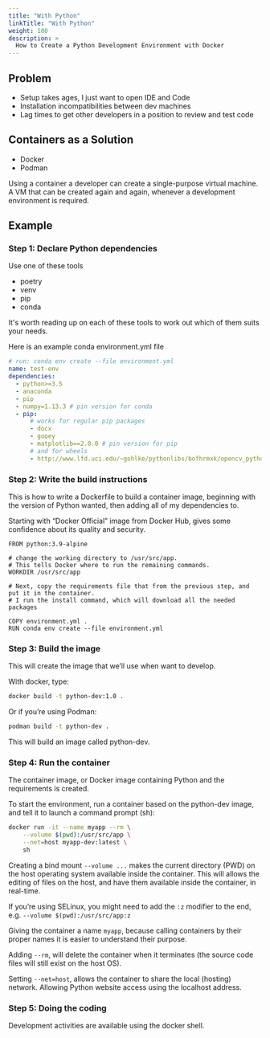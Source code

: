 ```yaml
---
title: "With Python"
linkTitle: "With Python"
weight: 100
description: >
  How to Create a Python Development Environment with Docker
---
```


## Problem

- Setup takes ages, I just want to open IDE and Code
- Installation incompatibilities between dev machines
- Lag times to get other developers in a position to review and test code

## Containers as a Solution

- Docker
- Podman

Using a container a developer can create a single-purpose virtual machine. A VM that can be created again and again, whenever a development environment is required.

## Example

### Step 1: Declare Python dependencies

Use one of these tools

- poetry
- venv
- pip
- conda

It's worth reading up on each of these tools to work out which of them suits your needs.

Here is an example conda environment.yml file

```yaml
# run: conda env create --file environment.yml
name: test-env
dependencies:
  - python>=3.5
  - anaconda
  - pip
  - numpy=1.13.3 # pin version for conda
  - pip:
      # works for regular pip packages
      - docx
      - gooey
      - matplotlib==2.0.0 # pin version for pip
      # and for wheels
      - http://www.lfd.uci.edu/~gohlke/pythonlibs/bofhrmxk/opencv_python-3.1.0-cp35-none-win_amd64.whl
```

### Step 2: Write the build instructions

This is how to write a Dockerfile to build a container image, beginning with the version of Python wanted, then adding all of my dependencies to.

Starting with “Docker Official” image from Docker Hub, gives some confidence about its quality and security.

```Docker
FROM python:3.9-alpine

# change the working directory to /usr/src/app.
# This tells Docker where to run the remaining commands.
WORKDIR /usr/src/app

# Next, copy the requirements file that from the previous step, and put it in the container.
# I run the install command, which will download all the needed packages

COPY environment.yml .
RUN conda env create --file environment.yml

```

### Step 3: Build the image

This will create the image that we’ll use when want to develop.

With docker, type:

```bash
docker build -t python-dev:1.0 .
```

Or if you’re using Podman:

```bash
podman build -t python-dev .
```

This will build an image called python-dev.

### Step 4: Run the container

The container image, or Docker image containing Python and the requirements is created.

To start the environment, run a container based on the python-dev image, and tell it to launch a command prompt (sh):

```bash
docker run -it --name myapp --rm \
    --volume $(pwd):/usr/src/app \
    --net=host myapp-dev:latest \
    sh

```

Creating a bind mount `--volume ...` makes the current directory (PWD) on the host operating system available inside the container. This will allows the editing of files on the host, and have them available inside the container, in real-time.

If you’re using SELinux, you might need to add the `:z` modifier to the end, e.g. `--volume $(pwd):/usr/src/app:z`

Giving the container a name `myapp`, because calling containers by their proper names it is easier to understand their purpose.

Adding `--rm`, will delete the container when it terminates (the source code files will still exist on the host OS).

Setting `--net=host`, allows the container to share the local (hosting) network. Allowing Python website access using the localhost address.

### Step 5: Doing the coding

Development activities are available using the docker shell.
